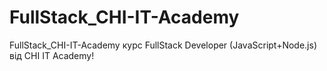 # FullStack_CHI-IT-Academy
FullStack_CHI-IT-Academy курс FullStack Developer (JavaScript+Node.js) від CHI IT Academy!
